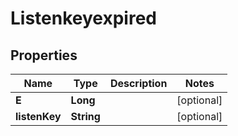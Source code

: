 

# Listenkeyexpired


## Properties

| Name | Type | Description | Notes |
|------------ | ------------- | ------------- | -------------|
|**E** | **Long** |  |  [optional] |
|**listenKey** | **String** |  |  [optional] |



